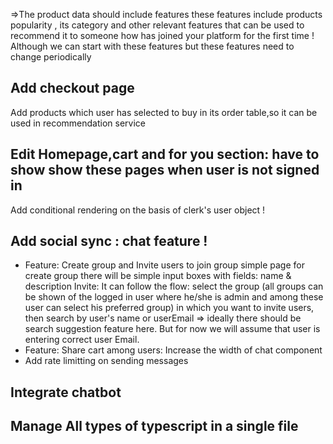 =>The product data should include features these features include products popularity , its category and other relevant features that can be used to recommend it to someone how has joined your platform for the first time ! Although we can start with these features but these features need to change periodically

## Add checkout page
Add products which user has selected to buy in its order table,so it can be used in recommendation service

## Edit Homepage,cart and for you section: have to show show these pages when user is not signed in
Add conditional rendering on the basis of clerk's user object !

## Add social sync : chat feature !
- Feature: Create group and Invite users to join group simple page 
for create group there will be simple input boxes with fields: name & description
Invite: It can follow the flow: select the group (all groups can be shown of the logged in user where he/she is admin and among these user can select his preferred group) in which you want to invite users, then search by user's name or userEmail => ideally there should be search suggestion feature here. But for now we will assume that user is entering correct user Email.
- Feature: Share cart among users: Increase the width of chat component
- Add rate limitting on sending messages

## Integrate chatbot

## Manage All types of typescript in a single file

